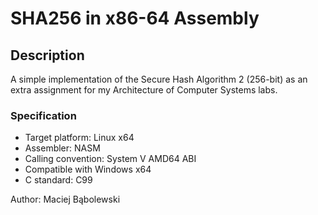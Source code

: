 # SHA256 in x86-64 Assembly
## Description
A simple implementation of the Secure Hash Algorithm 2 (256-bit) as an extra assignment
for my Architecture of Computer Systems labs.

### Specification
 * Target platform: Linux x64
 * Assembler: NASM
 * Calling convention: System V AMD64 ABI
 * Compatible with Windows x64
 * C standard: C99

Author: Maciej Bąbolewski